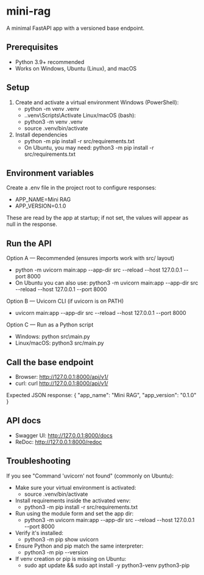 # mini-rag
A minimal FastAPI app with a versioned base endpoint.

## Prerequisites
- Python 3.9+ recommended
- Works on Windows, Ubuntu (Linux), and macOS

## Setup
1. Create and activate a virtual environment
   Windows (PowerShell):
   - python -m venv .venv
   - .\.venv\Scripts\Activate
   Linux/macOS (bash):
   - python3 -m venv .venv
   - source .venv/bin/activate
2. Install dependencies
   - python -m pip install -r src/requirements.txt
   - On Ubuntu, you may need: python3 -m pip install -r src/requirements.txt

## Environment variables
Create a .env file in the project root to configure responses:
- APP_NAME=Mini RAG
- APP_VERSION=0.1.0

These are read by the app at startup; if not set, the values will appear as null in the response.

## Run the API
Option A — Recommended (ensures imports work with src/ layout)
- python -m uvicorn main:app --app-dir src --reload --host 127.0.0.1 --port 8000
- On Ubuntu you can also use: python3 -m uvicorn main:app --app-dir src --reload --host 127.0.0.1 --port 8000

Option B — Uvicorn CLI (if uvicorn is on PATH)
- uvicorn main:app --app-dir src --reload --host 127.0.0.1 --port 8000

Option C — Run as a Python script
- Windows: python src\main.py
- Linux/macOS: python3 src/main.py

## Call the base endpoint
- Browser: http://127.0.0.1:8000/api/v1/
- curl: curl http://127.0.0.1:8000/api/v1/

Expected JSON response:
{
  "app_name": "Mini RAG",
  "app_version": "0.1.0"
}

## API docs
- Swagger UI: http://127.0.0.1:8000/docs
- ReDoc: http://127.0.0.1:8000/redoc

## Troubleshooting
If you see "Command 'uvicorn' not found" (commonly on Ubuntu):
- Make sure your virtual environment is activated:
  - source .venv/bin/activate
- Install requirements inside the activated venv:
  - python3 -m pip install -r src/requirements.txt
- Run using the module form and set the app dir:
  - python3 -m uvicorn main:app --app-dir src --reload --host 127.0.0.1 --port 8000
- Verify it's installed:
  - python3 -m pip show uvicorn
- Ensure Python and pip match the same interpreter:
  - python3 -m pip --version
- If venv creation or pip is missing on Ubuntu:
  - sudo apt update && sudo apt install -y python3-venv python3-pip